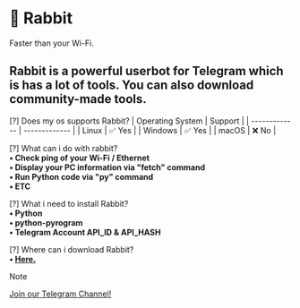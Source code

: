 # 🐇 Rabbit
Faster than your Wi-Fi.

## Rabbit is a powerful userbot for Telegram which is has a lot of tools. You can also download community-made tools.

[?] Does my os supports Rabbit?
| Operating System  | Support |
| ------------- | ------------- |
| Linux  | ✅ Yes |
| Windows  | ✅ Yes |
| macOS    | ❌ No  |

[?] What can i do with rabbit?\
**• Check ping of your Wi-Fi / Ethernet**\
**• Display your PC information via "fetch" command**\
**• Run Python code via "py" command**\
**• ETC**

[?] What i need to install Rabbit?\
**• Python**\
**• python-pyrogram**\
**• Telegram Account API_ID & API_HASH**

[?] Where can i download Rabbit?\
**• [Here.](https://github.com/realbxnnie/rabbit/releases)**

>[!NOTE]
> [Join our Telegram Channel!](rabbit_userbot.t.me)
